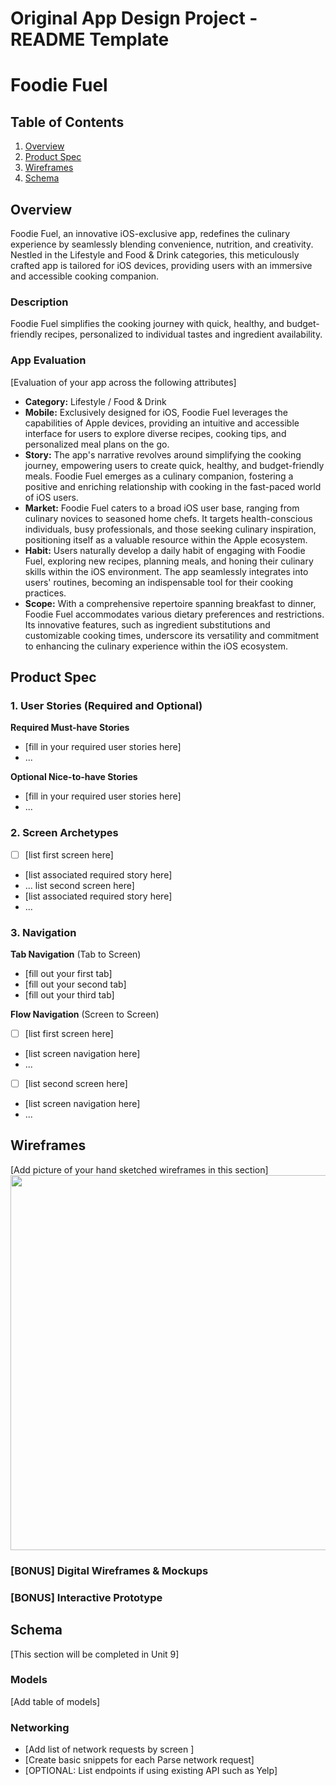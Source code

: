 Original App Design Project - README Template
===

# Foodie Fuel

## Table of Contents

1. [Overview](#Overview)
2. [Product Spec](#Product-Spec)
3. [Wireframes](#Wireframes)
4. [Schema](#Schema)

## Overview

Foodie Fuel, an innovative iOS-exclusive app, redefines the culinary experience by seamlessly blending convenience, nutrition, and creativity. Nestled in the Lifestyle and Food & Drink categories, this meticulously crafted app is tailored for iOS devices, providing users with an immersive and accessible cooking companion.

### Description

Foodie Fuel simplifies the cooking journey with quick, healthy, and budget-friendly recipes, personalized to individual tastes and ingredient availability.

### App Evaluation

[Evaluation of your app across the following attributes]
- **Category:** Lifestyle / Food & Drink
- **Mobile:** Exclusively designed for iOS, Foodie Fuel leverages the capabilities of Apple devices, providing an intuitive and accessible interface for users to explore diverse recipes, cooking tips, and personalized meal plans on the go.
- **Story:** The app's narrative revolves around simplifying the cooking journey, empowering users to create quick, healthy, and budget-friendly meals. Foodie Fuel emerges as a culinary companion, fostering a positive and enriching relationship with cooking in the fast-paced world of iOS users.
- **Market:** Foodie Fuel caters to a broad iOS user base, ranging from culinary novices to seasoned home chefs. It targets health-conscious individuals, busy professionals, and those seeking culinary inspiration, positioning itself as a valuable resource within the Apple ecosystem.
- **Habit:** Users naturally develop a daily habit of engaging with Foodie Fuel, exploring new recipes, planning meals, and honing their culinary skills within the iOS environment. The app seamlessly integrates into users' routines, becoming an indispensable tool for their cooking practices.
- **Scope:** With a comprehensive repertoire spanning breakfast to dinner, Foodie Fuel accommodates various dietary preferences and restrictions. Its innovative features, such as ingredient substitutions and customizable cooking times, underscore its versatility and commitment to enhancing the culinary experience within the iOS ecosystem.

## Product Spec

### 1. User Stories (Required and Optional)

**Required Must-have Stories**

* [fill in your required user stories here]
* ...

**Optional Nice-to-have Stories**

* [fill in your required user stories here]
* ...

### 2. Screen Archetypes

- [ ] [list first screen here]
* [list associated required story here]
* ...
list second screen here]
* [list associated required story here]
* ...

### 3. Navigation

**Tab Navigation** (Tab to Screen)

* [fill out your first tab]
* [fill out your second tab]
* [fill out your third tab]

**Flow Navigation** (Screen to Screen)

- [ ] [list first screen here]
* [list screen navigation here]
* ...
- [ ] [list second screen here]
* [list screen navigation here]
* ...

## Wireframes

[Add picture of your hand sketched wireframes in this section]
<img src="YOUR_WIREFRAME_IMAGE_URL" width=600>

### [BONUS] Digital Wireframes & Mockups

### [BONUS] Interactive Prototype

## Schema 

[This section will be completed in Unit 9]

### Models

[Add table of models]

### Networking

- [Add list of network requests by screen ]
- [Create basic snippets for each Parse network request]
- [OPTIONAL: List endpoints if using existing API such as Yelp]
